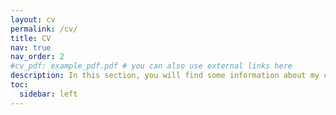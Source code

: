 ```yaml
---
layout: cv
permalink: /cv/
title: CV
nav: true
nav_order: 2
#cv_pdf: example_pdf.pdf # you can also use external links here
description: In this section, you will find some information about my curriculum
toc:
  sidebar: left
---
```

